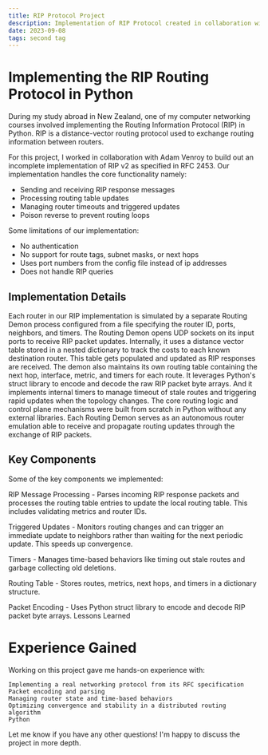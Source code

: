 ```yaml
---
title: RIP Protocol Project
description: Implementation of RIP Protocol created in collaboration with Adam Venroy
date: 2023-09-08
tags: second tag
---
```

# Implementing the RIP Routing Protocol in Python

During my study abroad in New Zealand, one of my computer networking courses involved implementing the Routing Information Protocol (RIP) in Python. RIP is a distance-vector routing protocol used to exchange routing information between routers.

For this project, I worked in collaboration with Adam Venroy to build out an incomplete implementation of RIP v2 as specified in RFC 2453. Our implementation handles the core functionality namely:
- Sending and receiving RIP response messages
- Processing routing table updates
- Managing router timeouts and triggered updates
- Poison reverse to prevent routing loops

Some limitations of our implementation:
- No authentication
- No support for route tags, subnet masks, or next hops
- Uses port numbers from the config file instead of ip addresses
- Does not handle RIP queries

## Implementation Details

Each router in our RIP implementation is simulated by a separate Routing Demon process configured from a file specifying the router ID, ports, neighbors, and timers. The Routing Demon opens UDP sockets on its input ports to receive RIP packet updates. Internally, it uses a distance vector table stored in a nested dictionary to track the costs to each known destination router. This table gets populated and updated as RIP responses are received. The demon also maintains its own routing table containing the next hop, interface, metric, and timers for each route. It leverages Python's struct library to encode and decode the raw RIP packet byte arrays. And it implements internal timers to manage timeout of stale routes and triggering rapid updates when the topology changes. The core routing logic and control plane mechanisms were built from scratch in Python without any external libraries. Each Routing Demon serves as an autonomous router emulation able to receive and propagate routing updates through the exchange of RIP packets.

## Key Components

Some of the key components we implemented:

RIP Message Processing - Parses incoming RIP response packets and processes the routing table entries to update the local routing table. This includes validating metrics and router IDs.

Triggered Updates - Monitors routing changes and can trigger an immediate update to neighbors rather than waiting for the next periodic update. This speeds up convergence.

Timers - Manages time-based behaviors like timing out stale routes and garbage collecting old deletions.

Routing Table - Stores routes, metrics, next hops, and timers in a dictionary structure.

Packet Encoding - Uses Python struct library to encode and decode RIP packet byte arrays.
Lessons Learned

# Experience Gained

Working on this project gave me hands-on experience with:

    Implementing a real networking protocol from its RFC specification
    Packet encoding and parsing
    Managing router state and time-based behaviors
    Optimizing convergence and stability in a distributed routing algorithm
    Python

Let me know if you have any other questions! I'm happy to discuss the project in more depth.
